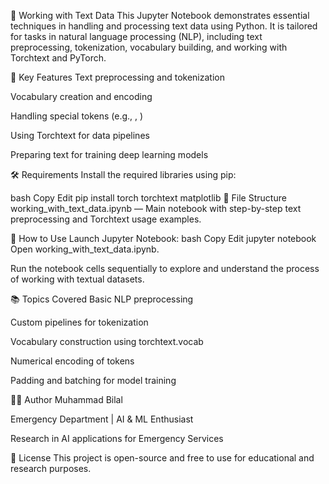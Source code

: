 📘 Working with Text Data
This Jupyter Notebook demonstrates essential techniques in handling and processing text data using Python. 
It is tailored for tasks in natural language processing (NLP), including text preprocessing, tokenization, 
vocabulary building, and working with Torchtext and PyTorch.

🚀 Key Features
Text preprocessing and tokenization

Vocabulary creation and encoding

Handling special tokens (e.g., <PAD>, <UNK>)

Using Torchtext for data pipelines

Preparing text for training deep learning models

🛠️ Requirements
Install the required libraries using pip:

bash
Copy
Edit
pip install torch torchtext matplotlib
📂 File Structure
working_with_text_data.ipynb — Main notebook with step-by-step text preprocessing and Torchtext usage examples.

🧪 How to Use
Launch Jupyter Notebook:
bash
Copy
Edit
jupyter notebook
Open working_with_text_data.ipynb.

Run the notebook cells sequentially to explore and understand the process of working with textual datasets.

📚 Topics Covered
Basic NLP preprocessing

Custom pipelines for tokenization

Vocabulary construction using torchtext.vocab

Numerical encoding of tokens

Padding and batching for model training

🧑‍💻 Author
Muhammad Bilal

Emergency Department | AI & ML Enthusiast

Research in AI applications for Emergency Services

📝 License
This project is open-source and free to use for educational and research purposes.

